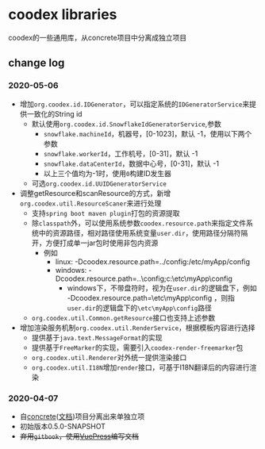 # coodex libraries

coodex的一些通用库，从concrete项目中分离成独立项目



## change log

### 2020-05-06

- 增加`org.coodex.id.IDGenerator`，可以指定系统的`IDGeneratorService`来提供一致化的String id
  - 默认使用`org.coodex.id.SnowflakeIdGeneratorService`,参数
    - `snowflake.machineId`，机器号，[0-1023]，默认 -1，使用以下两个参数
    - `snowflake.workerId`，工作机号，[0-31]，默认 -1
    - `snowflake.dataCenterId`，数据中心号，[0-31]，默认 -1
    - 以上三个值均为-1时，使用`0`构建ID发生器
  - 可选`org.coodex.id.UUIDGeneratorService`
- 调整getResource和scanResource的方式，新增`org.coodex.util.ResourceScaner`来进行处理
  - 支持`spring boot maven plugin`打包的资源提取
  - 除`classpath`外，可以使用系统参数`coodex.resource.path`来指定文件系统中的资源路径，相对路径使用系统变量`user.dir`，使用路径分隔符隔开，方便打成单一jar包时使用非包内资源
    - 例如
      - linux: -Dcoodex.resource.path=../config:/etc/myApp/config
      - windows: -Dcoodex.resource.path=..\config;c:\etc\myApp\config
        - windows下，不带盘符时，视为在`user.dir`的逻辑盘下，例如 -Dcoodex.resource.path=\etc\myApp\config ，则指`user.dir`的逻辑盘下的`\etc\myApp\config`路径
  - `org.coodex.util.Common.getResource`接口也支持上述参数
- 增加渲染服务机制`org.coodex.util.RenderService`，根据模板内容进行选择
  - 提供基于`java.text.MessageFormat`的实现
  - 提供基于`FreeMarker`的实现，需要引入`coodex-render-freemarker`包
  - `org.coodex.util.Renderer`对外统一提供渲染接口
  - `org.coodex.util.I18N`增加`render`接口，可基于I18N翻译后的内容进行渲染 
  
    
### 2020-04-07

- 自[concrete](https://github.com/coodex2016/concrete.coodex.org)([文档](https://concrete.coodex.org))项目分离出来单独立项
- 初始版本0.5.0-SNAPSHOT
- ~~弃用`gitbook`，使用[VuePress](https://vuepress.vuejs.org/)编写文档~~